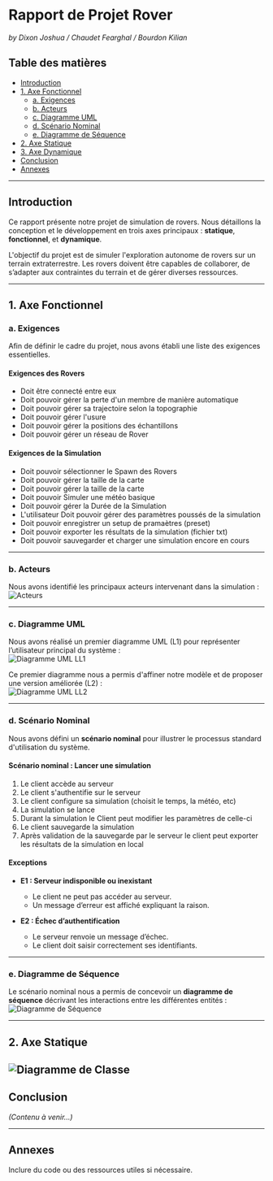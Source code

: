 # Rapport de Projet Rover  
*by Dixon Joshua / Chaudet Fearghal / Bourdon Kilian*  

## Table des matières  
- [Introduction](#introduction)  
- [1. Axe Fonctionnel](#1-axe-fonctionnel)  
  - [a. Exigences](#a-exigences)  
  - [b. Acteurs](#b-acteurs)  
  - [c. Diagramme UML](#c-diagramme-uml)  
  - [d. Scénario Nominal](#d-scénario-nominal)  
  - [e. Diagramme de Séquence](#e-diagramme-de-séquence)  
- [2. Axe Statique](#2-axe-statique)  
- [3. Axe Dynamique](#3-axe-dynamique)  
- [Conclusion](#conclusion)  
- [Annexes](#annexes)  

---

## Introduction  
Ce rapport présente notre projet de simulation de rovers. Nous détaillons la conception et le développement en trois axes principaux : **statique**, **fonctionnel**, et **dynamique**.  

L'objectif du projet est de simuler l'exploration autonome de rovers sur un terrain extraterrestre. Les rovers doivent être capables de collaborer, de s’adapter aux contraintes du terrain et de gérer diverses ressources.  

---

## 1. Axe Fonctionnel  

### a. Exigences  
Afin de définir le cadre du projet, nous avons établi une liste des exigences essentielles.  

#### **Exigences des Rovers**  
- Doit être connecté entre eux
- Doit pouvoir gérer la perte d'un membre de manière automatique
- Doit pouvoir gérer sa trajectoire selon la topographie
- Doit pouvoir gérer l'usure
- Doit pouvoir gérer la positions des échantillons
- Doit pouvoir gérer un réseau de Rover

#### **Exigences de la Simulation**  
- Doit pouvoir sélectionner le Spawn des Rovers
- Doit pouvoir gérer la taille de la carte
- Doit pouvoir gérer la taille de la carte
- Doit pouvoir Simuler une météo basique
- Doit pouvoir gérer la Durée de la Simulation 
- L'utilisateur Doit pouvoir gérer des paramètres poussés de la simulation
- Doit pouvoir enregistrer un setup de pramaètres (preset)
- Doit pouvoir exporter les résultats de la simulation (fichier txt)
- Doit pouvoir sauvegarder et charger une simulation encore en cours

---

### b. Acteurs  
Nous avons identifié les principaux acteurs intervenant dans la simulation :  
![Acteurs](./imageRendu/Acteur.png)  

---

### c. Diagramme UML  
Nous avons réalisé un premier diagramme UML (L1) pour représenter l’utilisateur principal du système :  
![Diagramme UML LL1](./imageRendu/DiagUC_v1.png)  

Ce premier diagramme nous a permis d'affiner notre modèle et de proposer une version améliorée (L2) :  
![Diagramme UML LL2](./imageRendu/DiagUC_v2.png) 

---

### d. Scénario Nominal  
Nous avons défini un **scénario nominal** pour illustrer le processus standard d'utilisation du système.  
#### **Scénario nominal : Lancer une simulation**  
1. Le client accède au serveur
2. Le client s'authentifie sur le serveur 
3. Le client configure sa simulation (choisit le temps, la météo, etc)
4. La simulation se lance
5. Durant la simulation le Client peut modifier les paramètres de celle-ci
6. Le client sauvegarde la simulation
7. Après validation de la sauvegarde par le serveur le client peut exporter les résultats de la simulation en local

#### **Exceptions**  
- **E1 : Serveur indisponible ou inexistant**  
  - Le client ne peut pas accéder au serveur.  
  - Un message d’erreur est affiché expliquant la raison.  

- **E2 : Échec d’authentification**  
  - Le serveur renvoie un message d’échec.  
  - Le client doit saisir correctement ses identifiants.  

---

### e. Diagramme de Séquence  
Le scénario nominal nous a permis de concevoir un **diagramme de séquence** décrivant les interactions entre les différentes entités :  
![Diagramme de Séquence](./imageRendu/DiagSeq_EN.png)  

---

## 2. Axe Statique
![Diagramme de Classe](./imageRendu/DiagClass.png)  
---

## Conclusion  
*(Contenu à venir...)*  

---

## Annexes  
Inclure du code ou des ressources utiles si nécessaire.  
